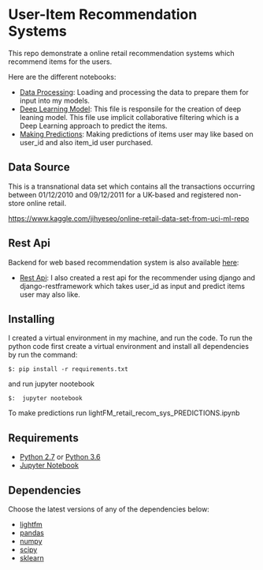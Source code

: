 # User-Item Recommendation Systems

This repo demonstrate a online retail recommendation systems which recommend items for the users.

Here are the different notebooks:

- [Data Processing](https://github.com/AdnanShah/Python-Recommendation-System/blob/rest_api_lightfm/retail_recom_sys_DATA_PRE_PROCESSING.ipynb): Loading and processing the data to prepare them for input into my models.
- [Deep Learning Model](https://github.com/AdnanShah/Python-Recommendation-System/blob/rest_api_lightfm/lightFM_retail_recom_sys_MODEL_CREATION.ipynb): This file is responsile for the creation of deep leaning model. This file use implicit collaborative filtering which is a Deep Learning approach to predict the items.
- [Making Predictions](https://github.com/AdnanShah/Python-Recommendation-System/blob/rest_api_lightfm/lightFM_retail_recom_sys_PREDICTIONS.ipynb): Making predictions of items user may like based on user_id and also item_id user purchased.

## Data Source

This is a transnational data set which contains all the transactions occurring between 01/12/2010 and 09/12/2011 for a UK-based and registered non-store online retail.

https://www.kaggle.com/jihyeseo/online-retail-data-set-from-uci-ml-repo

## Rest Api

Backend for web based recommendation system is also available [here](https://github.com/AdnanShah/Python-Recommendation-System/tree/rest_api_lightfm/django-rest-framework/fm_Rec):

- [Rest Api](https://github.com/AdnanShah/Python-Recommendation-System/tree/rest_api_lightfm/django-rest-framework/fm_Rec): I also created a rest api for the recommender using django and django-restframework which takes user_id as input and predict items user may also like.

## Installing

I created a virtual environment in my machine, and run the code.
To run the python code first create a virtual environment and install all dependencies by run the command:

```
$: pip install -r requirements.txt
```

and run jupyter nootebook

```
$:  jupyter nootebook
```

To make predictions run lightFM_retail_recom_sys_PREDICTIONS.ipynb

## Requirements

- [Python 2.7](https://www.python.org/download/releases/2.7/) or [Python 3.6](https://www.python.org/downloads/release/python-360/)
- [Jupyter Notebook](http://jupyter.org/)

## Dependencies

Choose the latest versions of any of the dependencies below:

- [lightfm](https://github.com/lyst/lightfm)
- [pandas](https://pandas.pydata.org/)
- [numpy](http://www.numpy.org/)
- [scipy](https://www.scipy.org/)
- [sklearn](http://scikit-learn.org/stable/)

